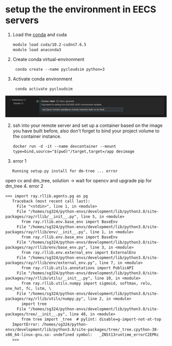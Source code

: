 # setup the the environment in EECS servers

1. Load the [conda](https://docs.conda.io/en/latest/miniconda.html) and cuda
   ```
   module load cuda/10.2-cudnn7.6.5
   module load anaconda3
   ```
2. Create conda virtual-environment
   ```
    conda create --name pycloudsim python=3
   ```
3. Activate conda environment
   ```
    conda activate pycloudsim
   ```

![dddddd](images/remote-containers-extensions.png)
   
2. ssh into your remote server and set up a container based on the image you have built before, also don't forget to bind your project volume to the container instance.
   ```
   docker run -d -it --name devcontainer --mount type=bind,source="$(pwd)"/target,target=/app devimage
   ```
3. error 1
```
   Running setup.py install for dm-tree ... error
```
open cv and dm_tree, solution -> wait for opencv and upgrade pip for dm_tree
4. error 2
```
>>> import ray.rllib.agents.pg as pg
   Traceback (most recent call last):
     File "<stdin>", line 1, in <module>
     File "/homes/sg324/python-envs/development/lib/python3.8/site-packages/ray/rllib/__init__.py", line 5, in <module>
       from ray.rllib.env.base_env import BaseEnv
     File "/homes/sg324/python-envs/development/lib/python3.8/site-packages/ray/rllib/env/__init__.py", line 1, in <module>
       from ray.rllib.env.base_env import BaseEnv
     File "/homes/sg324/python-envs/development/lib/python3.8/site-packages/ray/rllib/env/base_env.py", line 3, in <module>
       from ray.rllib.env.external_env import ExternalEnv
     File "/homes/sg324/python-envs/development/lib/python3.8/site-packages/ray/rllib/env/external_env.py", line 7, in <module>
       from ray.rllib.utils.annotations import PublicAPI
     File "/homes/sg324/python-envs/development/lib/python3.8/site-packages/ray/rllib/utils/__init__.py", line 10, in <module>
       from ray.rllib.utils.numpy import sigmoid, softmax, relu, one_hot, fc, lstm, \
     File "/homes/sg324/python-envs/development/lib/python3.8/site-packages/ray/rllib/utils/numpy.py", line 2, in <module>
       import tree
     File "/homes/sg324/python-envs/development/lib/python3.8/site-packages/tree/__init__.py", line 48, in <module>
       from tree import _tree  # pylint: disable=g-import-not-at-top
   ImportError: /homes/sg324/python-envs/development/lib/python3.8/site-packages/tree/_tree.cpython-38-x86_64-linux-gnu.so: undefined symbol:   _ZNSt13runtime_errorC2EPKc
   >>> 
```
